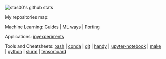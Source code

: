 
![stas00's github stats](https://github-readme-stats.vercel.app/api?username=stas00&show_icons=true&theme=react&hide_title=false&line_height=22pt)

My repositories map:

Machine Learning:
 [Guides](https://github.com/stas00/toolbox) |
 [ML ways](https://github.com/stas00/ml-ways) |
 [Porting](https://github.com/stas00/porting)

Applications:
 [ipyexperiments](https://github.com/stas00/ipyexperiments)

Tools and Cheatsheets:
 [bash](https://github.com/stas00/bash-tools) |
 [conda](https://github.com/stas00/conda-tools) |
 [git](https://github.com/stas00/git-tools) |
 [handy](https://github.com/stas00/handy-tools) |
 [jupyter-notebook](https://github.com/stas00/jupyter-notebook-tools) |
 [make](https://github.com/stas00/make-tools) |
 [python](https://github.com/stas00/python-tools) |
 [slurm](https://github.com/stas00/slurm-tools) |
 [tensorboard](https://github.com/stas00/tensorboard-tools)
